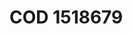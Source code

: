 # COD 1518679
<a name="material" />
<script type="application/ld+json">

  {
    "@context": "https://schema.org/",
    "@type": "ChemicalSubstance",
    "http://purl.org/dc/terms/conformsTo":
      {
        "@type": "CreativeWork",
        "@id": "https://bioschemas.org/profiles/ChemicalSubstance/0.4-RELEASE/"
      },
    "@id": "https://egonw.github.io/nanowiki/nanowiki399.html#material",
    "name": "COD 1518679",
    "sameAs: "http://127.0.0.1/mediawiki/index.php/Special:URIResolver/COD_1518679"
  }
</script>


